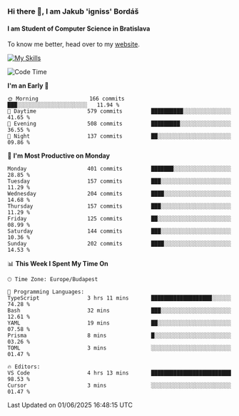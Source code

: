 ### Hi there 👋, I am Jakub 'igniss' Bordáš

#### I am Student of Computer Science in Bratislava
To know me better, head over to my [website](https://bordas.sk).

[![My Skills](https://skillicons.dev/icons?i=js,typescript,html,css,figma,svelte,vue,next,postgresql,nest,express,nodejs)](https://bordas.sk)


<!--START_SECTION:waka-->
![Code Time](http://img.shields.io/badge/Code%20Time-1%2C918%20hrs%2036%20mins-blue)

**I'm an Early 🐤** 

```text
🌞 Morning                166 commits         ███░░░░░░░░░░░░░░░░░░░░░░   11.94 % 
🌆 Daytime                579 commits         ██████████░░░░░░░░░░░░░░░   41.65 % 
🌃 Evening                508 commits         █████████░░░░░░░░░░░░░░░░   36.55 % 
🌙 Night                  137 commits         ██░░░░░░░░░░░░░░░░░░░░░░░   09.86 % 
```
📅 **I'm Most Productive on Monday** 

```text
Monday                   401 commits         ███████░░░░░░░░░░░░░░░░░░   28.85 % 
Tuesday                  157 commits         ███░░░░░░░░░░░░░░░░░░░░░░   11.29 % 
Wednesday                204 commits         ████░░░░░░░░░░░░░░░░░░░░░   14.68 % 
Thursday                 157 commits         ███░░░░░░░░░░░░░░░░░░░░░░   11.29 % 
Friday                   125 commits         ██░░░░░░░░░░░░░░░░░░░░░░░   08.99 % 
Saturday                 144 commits         ███░░░░░░░░░░░░░░░░░░░░░░   10.36 % 
Sunday                   202 commits         ████░░░░░░░░░░░░░░░░░░░░░   14.53 % 
```


📊 **This Week I Spent My Time On** 

```text
🕑︎ Time Zone: Europe/Budapest

💬 Programming Languages: 
TypeScript               3 hrs 11 mins       ███████████████████░░░░░░   74.28 % 
Bash                     32 mins             ███░░░░░░░░░░░░░░░░░░░░░░   12.61 % 
YAML                     19 mins             ██░░░░░░░░░░░░░░░░░░░░░░░   07.58 % 
Prisma                   8 mins              █░░░░░░░░░░░░░░░░░░░░░░░░   03.26 % 
TOML                     3 mins              ░░░░░░░░░░░░░░░░░░░░░░░░░   01.47 % 

🔥 Editors: 
VS Code                  4 hrs 13 mins       █████████████████████████   98.53 % 
Cursor                   3 mins              ░░░░░░░░░░░░░░░░░░░░░░░░░   01.47 % 
```


 Last Updated on 01/06/2025 16:48:15 UTC
<!--END_SECTION:waka-->
